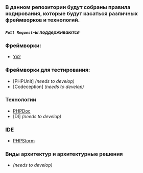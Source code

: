 ### В данном репозитории будут собраны правила кодирования, которые будут касаться различных фреймворков и технологий.
##### `Pull Request`-ы поддерживаются


### Фреймворки:
- [Yii2](Yii2/readme.md)


### Фреймворки для тестирования:
- [PHPUnit] *(needs to develop)*
- [Codeception] *(needs to develop)*


### Технологии
- [PHPDoc](PHPDoc/readme.md)
- [DI] *(needs to develop)*


### IDE
- [PHPStorm](PhpStorm/readme.md)


### Виды архитектур и архитектурные решения
- *(needs to develop)*
